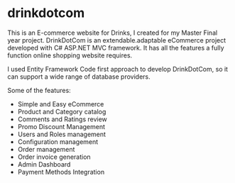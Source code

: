 # drinkdotcom

This is an E-commerce website for Drinks, I created for my Master Final year project. DrinkDotCom is an extendable.adaptable eCommerce project developed with C# ASP.NET MVC
framework. It has all the features a fully function online shopping website requires.

I used Entity Framework Code first approach to develop DrinkDotCom, so it can support a wide range of database providers.

Some of the features:
- Simple and Easy eCommerce
- Product and Category catalog
- Comments and Ratings review
- Promo Discount Management
- Users and Roles management
- Configuration management
- Order management
- Order invoice generation
- Admin Dashboard
- Payment Methods Integration

